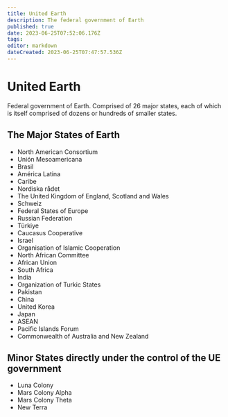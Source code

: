 ```yaml
---
title: United Earth
description: The federal government of Earth
published: true
date: 2023-06-25T07:52:06.176Z
tags: 
editor: markdown
dateCreated: 2023-06-25T07:47:57.536Z
---
```


# United Earth
Federal government of Earth. Comprised of 26 major states, each of which is itself comprised of dozens or hundreds of smaller states. 

## The Major States of Earth

- North American Consortium
- Unión Mesoamericana
- Brasil
- América Latina
- Caribe
- Nordiska rådet
- The United Kingdom of England, Scotland and Wales
- Schweiz
- Federal States of Europe
- Russian Federation
- Türkiye
- Caucasus Cooperative
- Israel
- Organisation of Islamic Cooperation
- North African Committee
- African Union
- South Africa
- India
- Organization of Turkic States
- Pakistan
- China
- United Korea
- Japan
- ASEAN
- Pacific Islands Forum
- Commonwealth of Australia and New Zealand

## Minor States directly under the control of the UE government
- Luna Colony
- Mars Colony Alpha
- Mars Colony Theta
- New Terra